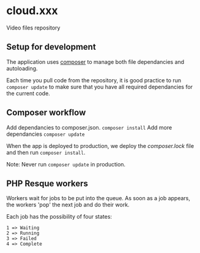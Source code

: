 cloud.xxx
=========

Video files repository

Setup for development
---------------------

The application uses [composer](https://getcomposer.org) to 
manage both file dependancies and autoloading.

Each time you pull code from the repository, it is good practice
to run `composer update` to make sure that you have all required
dependancies for the current code.

Composer workflow
-----------------

Add dependancies to composer.json.
`composer install`
Add more dependancies
`composer update`

When the app is deployed to production, we deploy
the *composer.lock* file and then run `composer install`.

Note: Never run `composer update` in production.

PHP Resque workers
------------------

Workers wait for jobs to be put into the queue. As soon as a job 
appears, the workers 'pop' the next job and do their work.

Each job has the possibility of four states:

    1 => Waiting 
    2 => Running
    3 => Failed
    4 => Complete
